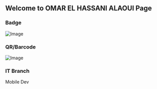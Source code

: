 ## Welcome to OMAR EL HASSANI ALAOUI Page


### Badge
![Image](badges/omarelhassanialaoui.png)

### QR/Barcode
![Image](qr/qr_omarelhassanialaoui.png)
### IT Branch
Mobile Dev
